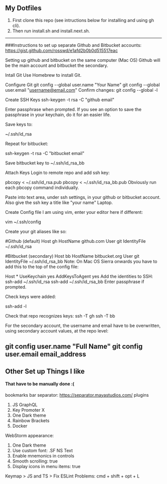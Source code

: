 ## My Dotfiles

1. First clone this repo (see intructions below for installing and using gh cli). 
2. Then run install.sh and install.next.sh.

---
###Instructions to set up separate Github and Bitbucket accounts:
https://gist.github.com/rosswd/e1afd2b0b0d515517eac

Setting up github and bitbucket on the same computer (Mac OS)
Github will be the main account and bitbucket the secondary.

Intall Git
Use Homebrew to install Git.

Configure Git
git config --global user.name "Your Name"
git config --global user.email "username@email.com"
Confirm changes: git config --global -l

Create SSH Keys
ssh-keygen -t rsa -C "github email"

Enter passphrase when prompted. If you see an option to save the passphrase in your keychain, do it for an easier life.

Save keys to:

~/.ssh/id_rsa

Repeat for bitbucket:

ssh-keygen -t rsa -C "bitbucket email"

Save bitbucket key to ~/.ssh/id_rsa_bb

Attach Keys
Login to remote repo and add ssh key:

pbcopy < ~/.ssh/id_rsa.pub
pbcopy < ~/.ssh/id_rsa_bb.pub
Obviously run each pbcopy command individually.

Paste into text area, under ssh settings, in your github or bitbucket account. Also give the ssh key a title like "your name" Laptop.

Create Config file
I am using vim, enter your editor here if different:

vim ~/.ssh/config

Create your git aliases like so:

#Github (default)
Host gh
HostName github.com
User git
IdentityFile ~/.ssh/id_rsa

#Bitbucket (secondary)
Host bb
HostName bitbucket.org
User git
IdentityFile ~/.ssh/id_rsa_bb
Note: On Mac OS Sierra onwards you have to add this to the top of the config file:

Host *
UseKeychain yes
AddKeysToAgent yes
Add the identities to SSH:
ssh-add ~/.ssh/id_rsa
ssh-add ~/.ssh/id_rsa_bb
Enter passphrase if prompted.

Check keys were added:

ssh-add -l

Check that repo recognizes keys:
ssh -T gh
ssh -T bb

For the secondary account, the username and email have to be overwritten, using secondary account values, at the repo level:

git config user.name "Full Name"
git config user.email email_address
---
## Other Set up Things I like
#### That have to be manually done :(
bookmarks bar separator: https://separator.mayastudios.com/
plugins
1. JS GraphQL
2. Key Promoter X
3. One Dark theme
4. Rainbow Brackets
5. Docker

WebStorm appearance:
1. One Dark theme
2. Use custom font: .SF NS Text
3. Enable mnemonics in controls
4. Smooth scrolling: true
5. Display icons in menu items: true

Keymap > JS and TS > Fix ESLint Problems: cmd + shift + opt + L


